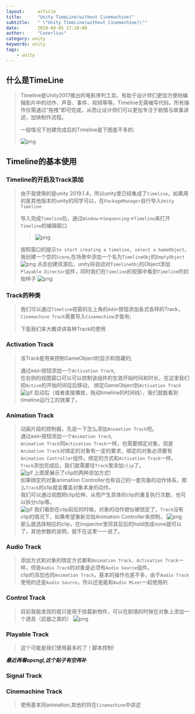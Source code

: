 ```yaml
---
layout:     article
title:      "Unity TimeLine(without Cinemachine)"
subtitle:   " \"Unity TimeLine(without Cinemachine)\""
date:       2019-08-05 17:28:00
author:     "Conerlius"
category: unity
keywords: unity
tags:
    - unity
---
```


## 什么是TimeLine
> Timeline是Unity2017推出的电影序列工具，有助于设计师们更加方便地编辑影片中的动作、声音、事件、视频等等。Timeline无需编写代码，所有操作仅需通过“拖拽”即可完成，从而让设计师们可以更加专注于剧情与故事讲述，加快制作流程。
> 
> 一般情况下创建完成后的Timeline是下图差不多的:
> 
> ![png](/images/computer/game/unity/timeline/2017_1_feature_timeline.png)

## Timeline的基本使用
### Timeline的开启及Track添加
> 由于我使用的是unity 2019.1.4，所以unity里已经集成了`timeline`，如果用的是其他版本的unity的同学可以，在`PackageManager`自行导入`Unity Timeline`
> 
> 导入完成`Timeline`后，通过`Window`->`Sequencing`->`Timeline`来打开`Timeline`的编辑窗口
>> ![png](/images/computer/game/unity/timeline/Timeline_window.png)
> 
> 按照窗口的提示`to start creating a timeline, select a GameObject`，我创建一个空的`Scene`,在场景中添加一个名为`TimelineObj`的`EmptyObject`
> ![png](/images/computer/game/unity/timeline/timeline_selectObj.png)
> 点击创建资源后，unity将自动对`TimelineObj`的Object添加`Playable Director`组件，同时我们在`Timeline`的视窗中看到`Timeline`的初始样子
> ![png](/images/computer/game/unity/timeline/timeline_init.png)
> 
### Track的种类
> 我们可以通过`Timeline`视窗的左上角的`Add+`按钮添加各式各样的Track，`Cinemachine Track`需要导入`Cinemachine`才能有;
>
> 下面我们来大概讲讲各种Track的使用

### Activation Track
> 该Track是用来控制GameObject的显示和隐藏的;
> 
> 通过`Add+`按钮添加一个`Activation Track`, <br>
> 在右侧的视图窗口可以可以控制该组件的生效开始时间和时长，在这里我们把`Active`的开始时间往后移动，
> 绑定GameObject到`Activation Track`
> ![gif](/images/computer/game/unity/timeline/Unity_timeline_Activation_track.gif)
> 启动后（或者直接播放，拖动timeline的时间线），我们就能看到timeline运行工的效果了。
### Animation Track
> 动画片段的控制器，先说一下怎么添加`Animation Track`吧。<br>
> 通过`Add+`按钮添加一个`Animation Track`,<br>
> `Animation Track`同`Activation Track`一样，也需要绑定对象，但是`Animation Track`对绑定的对象有一定的要求，绑定的对象必须要有`Animation Controller`组件。绑定的方式和`Activation Track`一样。<br>
> `Track`添加完成后，我们就需要往`Track`里添加`clip`了。<br>
> ![gif](/images/computer/game/unity/timeline/Unity_timeline_Animation_track.gif)
> 上图里展示了clip的两种添加方式!<br>
> 如果绑定的对象animation Controller也有自己的一套完备的动作体系，那么`Track`的clip就会覆盖对象本身的动作。<br>
> 我们可以通过视图把clip拉伸，从而产生具体的clip的重复执行次数，也可以拆分clip等。<br>
> ![gif](/images/computer/game/unity/timeline/Unity_timeline_Animation_track2.gif)
> 我们看到在clip前后的时候，对象的动作貌似被锁定了，`Track`没有clip的情况下，如果希望重新交给Animation Controller来控制，
> ![png](/images/computer/game/unity/timeline/Unity_timeline_Animation_track3.png)<br>
> 那么就选择相应的clip，在inspector里将其前后的hold改成none就可以了，其他参数的说明，就不在这里一一说了。
### Audio Track
> 添加方式和对象的绑定方式都和`Animation Track`、`Activation Track`一样，但是`Audio Track`的对象是必须有`Audio Source`组件。<br>
> clip的添加也同`Animation Track`，基本的操作也差不多，由于`Audio Track`使用的还是`Audio Source`，所以还是能和`Audio Mixer`一起使用的
### Control Track
> 目前我能发现的就只是用于挂载新物件，可以在剧情的时候在对象上添加一个道具（武器之类的）
> ![png](/images/computer/game/unity/timeline/Unity_timeline_Animation_track4.gif)
### Playable Track
> 这个可能是我们使用最多的了！脚本控制!

***最近再看opengl,这个贴子有空再补***

### Signal Track
> 
### Cinemachine Track
> 使用基本同animation,其他的将在`Cinemachine`中讲述